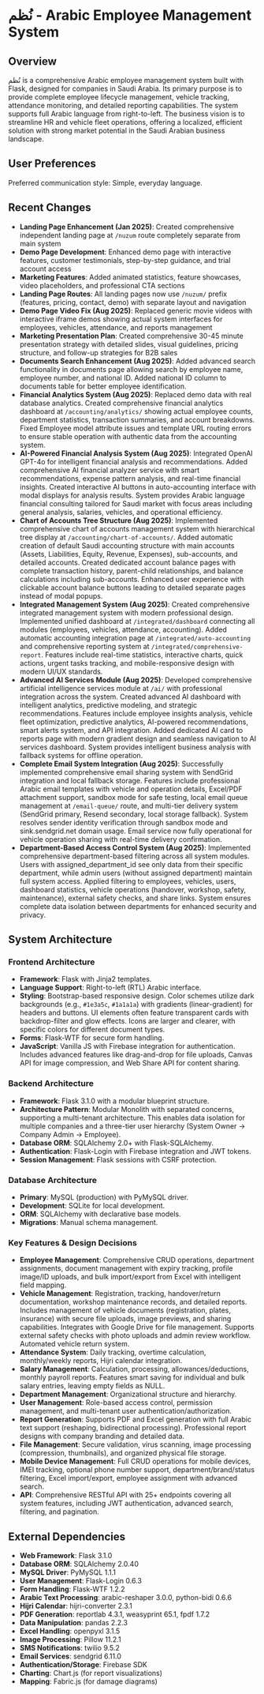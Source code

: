 # نُظم - Arabic Employee Management System

## Overview
نُظم is a comprehensive Arabic employee management system built with Flask, designed for companies in Saudi Arabia. Its primary purpose is to provide complete employee lifecycle management, vehicle tracking, attendance monitoring, and detailed reporting capabilities. The system supports full Arabic language from right-to-left. The business vision is to streamline HR and vehicle fleet operations, offering a localized, efficient solution with strong market potential in the Saudi Arabian business landscape.

## User Preferences
Preferred communication style: Simple, everyday language.

## Recent Changes
- **Landing Page Enhancement (Jan 2025)**: Created comprehensive independent landing page at `/nuzum` route completely separate from main system
- **Demo Page Development**: Enhanced demo page with interactive features, customer testimonials, step-by-step guidance, and trial account access
- **Marketing Features**: Added animated statistics, feature showcases, video placeholders, and professional CTA sections
- **Landing Page Routes**: All landing pages now use `/nuzum/` prefix (features, pricing, contact, demo) with separate layout and navigation
- **Demo Page Video Fix (Aug 2025)**: Replaced generic movie videos with interactive iframe demos showing actual system interfaces for employees, vehicles, attendance, and reports management
- **Marketing Presentation Plan**: Created comprehensive 30-45 minute presentation strategy with detailed slides, visual guidelines, pricing structure, and follow-up strategies for B2B sales
- **Documents Search Enhancement (Aug 2025)**: Added advanced search functionality in documents page allowing search by employee name, employee number, and national ID. Added national ID column to documents table for better employee identification.
- **Financial Analytics System (Aug 2025)**: Replaced demo data with real database analytics. Created comprehensive financial analytics dashboard at `/accounting/analytics/` showing actual employee counts, department statistics, transaction summaries, and account breakdowns. Fixed Employee model attribute issues and template URL routing errors to ensure stable operation with authentic data from the accounting system.
- **AI-Powered Financial Analysis System (Aug 2025)**: Integrated OpenAI GPT-4o for intelligent financial analysis and recommendations. Added comprehensive AI financial analyzer service with smart recommendations, expense pattern analysis, and real-time financial insights. Created interactive AI buttons in auto-accounting interface with modal displays for analysis results. System provides Arabic language financial consulting tailored for Saudi market with focus areas including general analysis, salaries, vehicles, and operational efficiency.
- **Chart of Accounts Tree Structure (Aug 2025)**: Implemented comprehensive chart of accounts management system with hierarchical tree display at `/accounting/chart-of-accounts/`. Added automatic creation of default Saudi accounting structure with main accounts (Assets, Liabilities, Equity, Revenue, Expenses), sub-accounts, and detailed accounts. Created dedicated account balance pages with complete transaction history, parent-child relationships, and balance calculations including sub-accounts. Enhanced user experience with clickable account balance buttons leading to detailed separate pages instead of modal popups.
- **Integrated Management System (Aug 2025)**: Created comprehensive integrated management system with modern professional design. Implemented unified dashboard at `/integrated/dashboard` connecting all modules (employees, vehicles, attendance, accounting). Added automatic accounting integration page at `/integrated/auto-accounting` and comprehensive reporting system at `/integrated/comprehensive-report`. Features include real-time statistics, interactive charts, quick actions, urgent tasks tracking, and mobile-responsive design with modern UI/UX standards.
- **Advanced AI Services Module (Aug 2025)**: Developed comprehensive artificial intelligence services module at `/ai/` with professional integration across the system. Created advanced AI dashboard with intelligent analytics, predictive modeling, and strategic recommendations. Features include employee insights analysis, vehicle fleet optimization, predictive analytics, AI-powered recommendations, smart alerts system, and API integration. Added dedicated AI card to reports page with modern gradient design and seamless navigation to AI services dashboard. System provides intelligent business analysis with fallback systems for offline operation.
- **Complete Email System Integration (Aug 2025)**: Successfully implemented comprehensive email sharing system with SendGrid integration and local fallback storage. Features include professional Arabic email templates with vehicle and operation details, Excel/PDF attachment support, sandbox mode for safe testing, local email queue management at `/email-queue/` route, and multi-tier delivery system (SendGrid primary, Resend secondary, local storage fallback). System resolves sender identity verification through sandbox mode and sink.sendgrid.net domain usage. Email service now fully operational for vehicle operation sharing with real-time delivery confirmation.
- **Department-Based Access Control System (Aug 2025)**: Implemented comprehensive department-based filtering across all system modules. Users with assigned_department_id see only data from their specific department, while admin users (without assigned department) maintain full system access. Applied filtering to employees, vehicles, users, dashboard statistics, vehicle operations (handover, workshop, safety, maintenance), external safety checks, and share links. System ensures complete data isolation between departments for enhanced security and privacy.

## System Architecture
### Frontend Architecture
- **Framework**: Flask with Jinja2 templates.
- **Language Support**: Right-to-left (RTL) Arabic interface.
- **Styling**: Bootstrap-based responsive design. Color schemes utilize dark backgrounds (e.g., `#1e3a5c`, `#1a1a1a`) with gradients (linear-gradient) for headers and buttons. UI elements often feature transparent cards with backdrop-filter and glow effects. Icons are larger and clearer, with specific colors for different document types.
- **Forms**: Flask-WTF for secure form handling.
- **JavaScript**: Vanilla JS with Firebase integration for authentication. Includes advanced features like drag-and-drop for file uploads, Canvas API for image compression, and Web Share API for content sharing.

### Backend Architecture
- **Framework**: Flask 3.1.0 with a modular blueprint structure.
- **Architecture Pattern**: Modular Monolith with separated concerns, supporting a multi-tenant architecture. This enables data isolation for multiple companies and a three-tier user hierarchy (System Owner → Company Admin → Employee).
- **Database ORM**: SQLAlchemy 2.0+ with Flask-SQLAlchemy.
- **Authentication**: Flask-Login with Firebase integration and JWT tokens.
- **Session Management**: Flask sessions with CSRF protection.

### Database Architecture
- **Primary**: MySQL (production) with PyMySQL driver.
- **Development**: SQLite for local development.
- **ORM**: SQLAlchemy with declarative base models.
- **Migrations**: Manual schema management.

### Key Features & Design Decisions
- **Employee Management**: Comprehensive CRUD operations, department assignments, document management with expiry tracking, profile image/ID uploads, and bulk import/export from Excel with intelligent field mapping.
- **Vehicle Management**: Registration, tracking, handover/return documentation, workshop maintenance records, and detailed reports. Includes management of vehicle documents (registration, plates, insurance) with secure file uploads, image previews, and sharing capabilities. Integrates with Google Drive for file management. Supports external safety checks with photo uploads and admin review workflow. Automated vehicle return system.
- **Attendance System**: Daily tracking, overtime calculation, monthly/weekly reports, Hijri calendar integration.
- **Salary Management**: Calculation, processing, allowances/deductions, monthly payroll reports. Features smart saving for individual and bulk salary entries, leaving empty fields as NULL.
- **Department Management**: Organizational structure and hierarchy.
- **User Management**: Role-based access control, permission management, and multi-tenant user authentication/authorization.
- **Report Generation**: Supports PDF and Excel generation with full Arabic text support (reshaping, bidirectional processing). Professional report designs with company branding and detailed data.
- **File Management**: Secure validation, virus scanning, image processing (compression, thumbnails), and organized physical file storage.
- **Mobile Device Management**: Full CRUD operations for mobile devices, IMEI tracking, optional phone number support, department/brand/status filtering, Excel import/export, employee assignment with advanced search.
- **API**: Comprehensive RESTful API with 25+ endpoints covering all system features, including JWT authentication, advanced search, filtering, and pagination.

## External Dependencies
- **Web Framework**: Flask 3.1.0
- **Database ORM**: SQLAlchemy 2.0.40
- **MySQL Driver**: PyMySQL 1.1.1
- **User Management**: Flask-Login 0.6.3
- **Form Handling**: Flask-WTF 1.2.2
- **Arabic Text Processing**: arabic-reshaper 3.0.0, python-bidi 0.6.6
- **Hijri Calendar**: hijri-converter 2.3.1
- **PDF Generation**: reportlab 4.3.1, weasyprint 65.1, fpdf 1.7.2
- **Data Manipulation**: pandas 2.2.3
- **Excel Handling**: openpyxl 3.1.5
- **Image Processing**: Pillow 11.2.1
- **SMS Notifications**: twilio 9.5.2
- **Email Services**: sendgrid 6.11.0
- **Authentication/Storage**: Firebase SDK
- **Charting**: Chart.js (for report visualizations)
- **Mapping**: Fabric.js (for damage diagrams)
